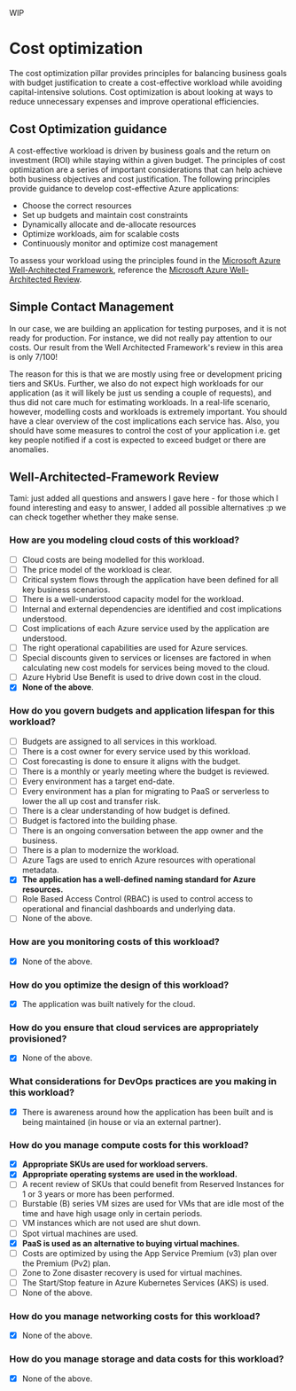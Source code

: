 WIP

# Cost optimization

The cost optimization pillar provides principles for balancing business goals with budget justification to create a cost-effective workload while avoiding capital-intensive solutions. Cost optimization is about looking at ways to reduce unnecessary expenses and improve operational efficiencies.

## Cost Optimization guidance

A cost-effective workload is driven by business goals and the return on investment (ROI) while staying within a given budget. The principles of cost optimization are a series of important considerations that can help achieve both business objectives and cost justification. The following principles provide guidance to develop cost-effective Azure applications:

- Choose the correct resources
- Set up budgets and maintain cost constraints
- Dynamically allocate and de-allocate resources
- Optimize workloads, aim for scalable costs
- Continuously monitor and optimize cost management

To assess your workload using the principles found in the [Microsoft Azure Well-Architected Framework](https://learn.microsoft.com/en-us/azure/architecture/framework/), reference the [Microsoft Azure Well-Architected Review](https://learn.microsoft.com/en-us/assessments/?id=azure-architecture-review&mode=pre-assessment).

## Simple Contact Management

In our case, we are building an application for testing purposes, and it is not ready for production. For instance, we did not really pay attention to our costs. Our result from the Well Architected Framework's review in this area is only 7/100!

The reason for this is that we are mostly using free or development pricing tiers and SKUs. Further, we also do not expect high workloads for our application (as it will likely be just us sending a couple of requests), and thus did not care much for estimating workloads. In a real-life scenario, however, modelling costs and workloads is extremely important. You should have a clear overview of the cost implications each service has. Also, you should have some measures to control the cost of your application i.e. get key people notified if a cost is expected to exceed budget or there are anomalies. 

## Well-Architected-Framework Review

Tami: just added all questions and answers I gave here - for those which I found interesting and easy to answer, I added all possible alternatives :p we can check together whether they make sense.

### How are you modeling cloud costs of this workload?

- [ ] Cloud costs are being modelled for this workload. 
- [ ] The price model of the workload is clear.
- [ ] Critical system flows through the application have been defined for all key business scenarios.
- [ ] There is a well-understood capacity model for the workload.
- [ ] Internal and external dependencies are identified and cost implications understood.
- [ ] Cost implications of each Azure service used by the application are understood.
- [ ] The right operational capabilities are used for Azure services.
- [ ] Special discounts given to services or licenses are factored in when calculating new cost models for services being moved to the cloud.
- [ ] Azure Hybrid Use Benefit is used to drive down cost in the cloud.
- [x] **None of the above**.

### How do you govern budgets and application lifespan for this workload?

- [ ] Budgets are assigned to all services in this workload.
- [ ] There is a cost owner for every service used by this workload.
- [ ] Cost forecasting is done to ensure it aligns with the budget.
- [ ] There is a monthly or yearly meeting where the budget is reviewed.
- [ ] Every environment has a target end-date.
- [ ] Every environment has a plan for migrating to PaaS or serverless to lower the all up cost and transfer risk.
- [ ] There is a clear understanding of how budget is defined.
- [ ] Budget is factored into the building phase.
- [ ] There is an ongoing conversation between the app owner and the business.
- [ ] There is a plan to modernize the workload.
- [ ] Azure Tags are used to enrich Azure resources with operational metadata.
- [x] **The application has a well-defined naming standard for Azure resources.**
- [ ] Role Based Access Control (RBAC) is used to control access to operational and financial dashboards and underlying data.
- [ ] None of the above.

### How are you monitoring costs of this workload?

- [x] None of the above.

### How do you optimize the design of this workload?

- [x] The application was built natively for the cloud.

### How do you ensure that cloud services are appropriately provisioned?

- [x] None of the above.

### What considerations for DevOps practices are you making in this workload?

- [x] There is awareness around how the application has been built and is being maintained (in house or via an external partner).

### How do you manage compute costs for this workload?

- [x] **Appropriate SKUs are used for workload servers.**
- [x] **Appropriate operating systems are used in the workload.**
- [ ] A recent review of SKUs that could benefit from Reserved Instances for 1 or 3 years or more has been performed.
- [ ] Burstable (B) series VM sizes are used for VMs that are idle most of the time and have high usage only in certain periods.
- [ ] VM instances which are not used are shut down.
- [ ] Spot virtual machines are used.
- [x] **PaaS is used as an alternative to buying virtual machines.**
- [ ] Costs are optimized by using the App Service Premium (v3) plan over the Premium (Pv2) plan.
- [ ] Zone to Zone disaster recovery is used for virtual machines.
- [ ] The Start/Stop feature in Azure Kubernetes Services (AKS) is used.
- [ ] None of the above.

### How do you manage networking costs for this workload?
- [x] None of the above.

### How do you manage storage and data costs for this workload?
- [x] None of the above.


